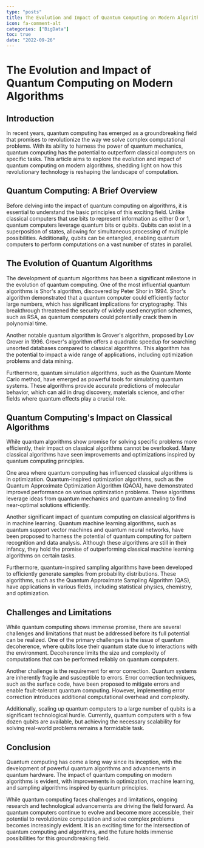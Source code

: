 ```yaml
---
type: "posts"
title: The Evolution and Impact of Quantum Computing on Modern Algorithms
icon: fa-comment-alt
categories: ["BigData"]
toc: true
date: "2022-09-26"
---
```




# The Evolution and Impact of Quantum Computing on Modern Algorithms

## Introduction

In recent years, quantum computing has emerged as a groundbreaking field that promises to revolutionize the way we solve complex computational problems. With its ability to harness the power of quantum mechanics, quantum computing has the potential to outperform classical computers on specific tasks. This article aims to explore the evolution and impact of quantum computing on modern algorithms, shedding light on how this revolutionary technology is reshaping the landscape of computation.

## Quantum Computing: A Brief Overview

Before delving into the impact of quantum computing on algorithms, it is essential to understand the basic principles of this exciting field. Unlike classical computers that use bits to represent information as either 0 or 1, quantum computers leverage quantum bits or qubits. Qubits can exist in a superposition of states, allowing for simultaneous processing of multiple possibilities. Additionally, qubits can be entangled, enabling quantum computers to perform computations on a vast number of states in parallel.

## The Evolution of Quantum Algorithms

The development of quantum algorithms has been a significant milestone in the evolution of quantum computing. One of the most influential quantum algorithms is Shor's algorithm, discovered by Peter Shor in 1994. Shor's algorithm demonstrated that a quantum computer could efficiently factor large numbers, which has significant implications for cryptography. This breakthrough threatened the security of widely used encryption schemes, such as RSA, as quantum computers could potentially crack them in polynomial time.

Another notable quantum algorithm is Grover's algorithm, proposed by Lov Grover in 1996. Grover's algorithm offers a quadratic speedup for searching unsorted databases compared to classical algorithms. This algorithm has the potential to impact a wide range of applications, including optimization problems and data mining.

Furthermore, quantum simulation algorithms, such as the Quantum Monte Carlo method, have emerged as powerful tools for simulating quantum systems. These algorithms provide accurate predictions of molecular behavior, which can aid in drug discovery, materials science, and other fields where quantum effects play a crucial role.

## Quantum Computing's Impact on Classical Algorithms

While quantum algorithms show promise for solving specific problems more efficiently, their impact on classical algorithms cannot be overlooked. Many classical algorithms have seen improvements and optimizations inspired by quantum computing principles.

One area where quantum computing has influenced classical algorithms is in optimization. Quantum-inspired optimization algorithms, such as the Quantum Approximate Optimization Algorithm (QAOA), have demonstrated improved performance on various optimization problems. These algorithms leverage ideas from quantum mechanics and quantum annealing to find near-optimal solutions efficiently.

Another significant impact of quantum computing on classical algorithms is in machine learning. Quantum machine learning algorithms, such as quantum support vector machines and quantum neural networks, have been proposed to harness the potential of quantum computing for pattern recognition and data analysis. Although these algorithms are still in their infancy, they hold the promise of outperforming classical machine learning algorithms on certain tasks.

Furthermore, quantum-inspired sampling algorithms have been developed to efficiently generate samples from probability distributions. These algorithms, such as the Quantum Approximate Sampling Algorithm (QAS), have applications in various fields, including statistical physics, chemistry, and optimization.

## Challenges and Limitations

While quantum computing shows immense promise, there are several challenges and limitations that must be addressed before its full potential can be realized. One of the primary challenges is the issue of quantum decoherence, where qubits lose their quantum state due to interactions with the environment. Decoherence limits the size and complexity of computations that can be performed reliably on quantum computers.

Another challenge is the requirement for error correction. Quantum systems are inherently fragile and susceptible to errors. Error correction techniques, such as the surface code, have been proposed to mitigate errors and enable fault-tolerant quantum computing. However, implementing error correction introduces additional computational overhead and complexity.

Additionally, scaling up quantum computers to a large number of qubits is a significant technological hurdle. Currently, quantum computers with a few dozen qubits are available, but achieving the necessary scalability for solving real-world problems remains a formidable task.

## Conclusion

Quantum computing has come a long way since its inception, with the development of powerful quantum algorithms and advancements in quantum hardware. The impact of quantum computing on modern algorithms is evident, with improvements in optimization, machine learning, and sampling algorithms inspired by quantum principles.

While quantum computing faces challenges and limitations, ongoing research and technological advancements are driving the field forward. As quantum computers continue to evolve and become more accessible, their potential to revolutionize computation and solve complex problems becomes increasingly evident. It is an exciting time for the intersection of quantum computing and algorithms, and the future holds immense possibilities for this groundbreaking field.